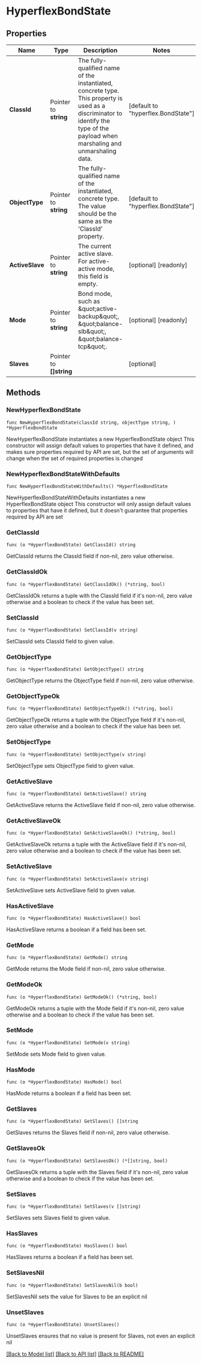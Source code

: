 # HyperflexBondState

## Properties

Name | Type | Description | Notes
------------ | ------------- | ------------- | -------------
**ClassId** | Pointer to **string** | The fully-qualified name of the instantiated, concrete type. This property is used as a discriminator to identify the type of the payload when marshaling and unmarshaling data. | [default to "hyperflex.BondState"]
**ObjectType** | Pointer to **string** | The fully-qualified name of the instantiated, concrete type. The value should be the same as the &#39;ClassId&#39; property. | [default to "hyperflex.BondState"]
**ActiveSlave** | Pointer to **string** | The current active slave. For active-active mode, this field is empty. | [optional] [readonly] 
**Mode** | Pointer to **string** | Bond mode, such as \&quot;active-backup\&quot;, \&quot;balance-slb\&quot;, \&quot;balance-tcp\&quot;. | [optional] [readonly] 
**Slaves** | Pointer to **[]string** |  | [optional] 

## Methods

### NewHyperflexBondState

`func NewHyperflexBondState(classId string, objectType string, ) *HyperflexBondState`

NewHyperflexBondState instantiates a new HyperflexBondState object
This constructor will assign default values to properties that have it defined,
and makes sure properties required by API are set, but the set of arguments
will change when the set of required properties is changed

### NewHyperflexBondStateWithDefaults

`func NewHyperflexBondStateWithDefaults() *HyperflexBondState`

NewHyperflexBondStateWithDefaults instantiates a new HyperflexBondState object
This constructor will only assign default values to properties that have it defined,
but it doesn't guarantee that properties required by API are set

### GetClassId

`func (o *HyperflexBondState) GetClassId() string`

GetClassId returns the ClassId field if non-nil, zero value otherwise.

### GetClassIdOk

`func (o *HyperflexBondState) GetClassIdOk() (*string, bool)`

GetClassIdOk returns a tuple with the ClassId field if it's non-nil, zero value otherwise
and a boolean to check if the value has been set.

### SetClassId

`func (o *HyperflexBondState) SetClassId(v string)`

SetClassId sets ClassId field to given value.


### GetObjectType

`func (o *HyperflexBondState) GetObjectType() string`

GetObjectType returns the ObjectType field if non-nil, zero value otherwise.

### GetObjectTypeOk

`func (o *HyperflexBondState) GetObjectTypeOk() (*string, bool)`

GetObjectTypeOk returns a tuple with the ObjectType field if it's non-nil, zero value otherwise
and a boolean to check if the value has been set.

### SetObjectType

`func (o *HyperflexBondState) SetObjectType(v string)`

SetObjectType sets ObjectType field to given value.


### GetActiveSlave

`func (o *HyperflexBondState) GetActiveSlave() string`

GetActiveSlave returns the ActiveSlave field if non-nil, zero value otherwise.

### GetActiveSlaveOk

`func (o *HyperflexBondState) GetActiveSlaveOk() (*string, bool)`

GetActiveSlaveOk returns a tuple with the ActiveSlave field if it's non-nil, zero value otherwise
and a boolean to check if the value has been set.

### SetActiveSlave

`func (o *HyperflexBondState) SetActiveSlave(v string)`

SetActiveSlave sets ActiveSlave field to given value.

### HasActiveSlave

`func (o *HyperflexBondState) HasActiveSlave() bool`

HasActiveSlave returns a boolean if a field has been set.

### GetMode

`func (o *HyperflexBondState) GetMode() string`

GetMode returns the Mode field if non-nil, zero value otherwise.

### GetModeOk

`func (o *HyperflexBondState) GetModeOk() (*string, bool)`

GetModeOk returns a tuple with the Mode field if it's non-nil, zero value otherwise
and a boolean to check if the value has been set.

### SetMode

`func (o *HyperflexBondState) SetMode(v string)`

SetMode sets Mode field to given value.

### HasMode

`func (o *HyperflexBondState) HasMode() bool`

HasMode returns a boolean if a field has been set.

### GetSlaves

`func (o *HyperflexBondState) GetSlaves() []string`

GetSlaves returns the Slaves field if non-nil, zero value otherwise.

### GetSlavesOk

`func (o *HyperflexBondState) GetSlavesOk() (*[]string, bool)`

GetSlavesOk returns a tuple with the Slaves field if it's non-nil, zero value otherwise
and a boolean to check if the value has been set.

### SetSlaves

`func (o *HyperflexBondState) SetSlaves(v []string)`

SetSlaves sets Slaves field to given value.

### HasSlaves

`func (o *HyperflexBondState) HasSlaves() bool`

HasSlaves returns a boolean if a field has been set.

### SetSlavesNil

`func (o *HyperflexBondState) SetSlavesNil(b bool)`

 SetSlavesNil sets the value for Slaves to be an explicit nil

### UnsetSlaves
`func (o *HyperflexBondState) UnsetSlaves()`

UnsetSlaves ensures that no value is present for Slaves, not even an explicit nil

[[Back to Model list]](../README.md#documentation-for-models) [[Back to API list]](../README.md#documentation-for-api-endpoints) [[Back to README]](../README.md)


